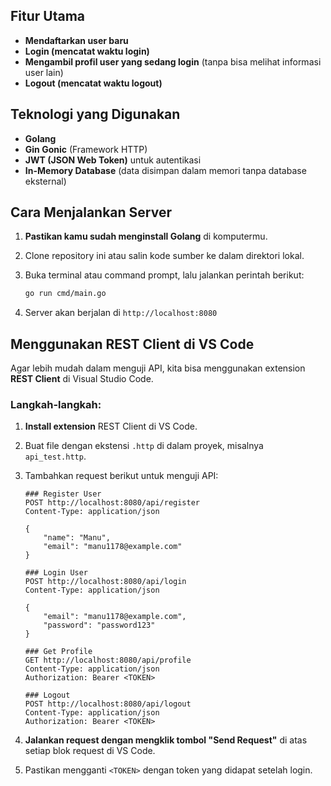 ## Fitur Utama

- **Mendaftarkan user baru**
- **Login (mencatat waktu login)**
- **Mengambil profil user yang sedang login** (tanpa bisa melihat informasi user lain)
- **Logout (mencatat waktu logout)**

## Teknologi yang Digunakan

- **Golang**
- **Gin Gonic** (Framework HTTP)
- **JWT (JSON Web Token)** untuk autentikasi
- **In-Memory Database** (data disimpan dalam memori tanpa database eksternal)

## Cara Menjalankan Server

1. **Pastikan kamu sudah menginstall Golang** di komputermu.

2. Clone repository ini atau salin kode sumber ke dalam direktori lokal.

3. Buka terminal atau command prompt, lalu jalankan perintah berikut:

   ```sh
   go run cmd/main.go
   ```

4. Server akan berjalan di `http://localhost:8080`

## Menggunakan REST Client di VS Code

Agar lebih mudah dalam menguji API, kita bisa menggunakan extension **REST Client** di Visual Studio Code.

### Langkah-langkah:

1. **Install extension** REST Client di VS Code.

2. Buat file dengan ekstensi `.http` di dalam proyek, misalnya `api_test.http`.

3. Tambahkan request berikut untuk menguji API:

   ```http
   ### Register User
   POST http://localhost:8080/api/register
   Content-Type: application/json

   {
       "name": "Manu",
       "email": "manu1178@example.com"
   }

   ### Login User
   POST http://localhost:8080/api/login
   Content-Type: application/json

   {
       "email": "manu1178@example.com",
       "password": "password123"
   }

   ### Get Profile
   GET http://localhost:8080/api/profile
   Content-Type: application/json
   Authorization: Bearer <TOKEN>

   ### Logout
   POST http://localhost:8080/api/logout
   Content-Type: application/json
   Authorization: Bearer <TOKEN>
   ```

4. **Jalankan request dengan mengklik tombol "Send Request"** di atas setiap blok request di VS Code.

5. Pastikan mengganti `<TOKEN>` dengan token yang didapat setelah login.

